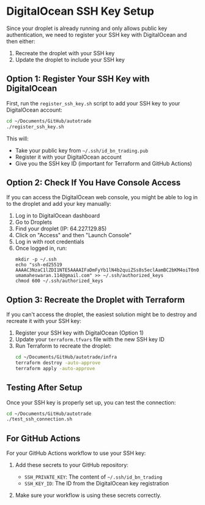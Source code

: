# DigitalOcean SSH Key Setup

Since your droplet is already running and only allows public key authentication, we need to register your SSH key with DigitalOcean and then either:

1. Recreate the droplet with your SSH key
2. Update the droplet to include your SSH key

## Option 1: Register Your SSH Key with DigitalOcean

First, run the `register_ssh_key.sh` script to add your SSH key to your DigitalOcean account:

```bash
cd ~/Documents/GitHub/autotrade
./register_ssh_key.sh
```

This will:
- Take your public key from `~/.ssh/id_bn_trading.pub`
- Register it with your DigitalOcean account
- Give you the SSH key ID (important for Terraform and GitHub Actions)

## Option 2: Check If You Have Console Access

If you can access the DigitalOcean web console, you might be able to log in to the droplet and add your key manually:

1. Log in to DigitalOcean dashboard
2. Go to Droplets
3. Find your droplet (IP: 64.227.129.85)
4. Click on "Access" and then "Launch Console"
5. Log in with root credentials
6. Once logged in, run:
   ```
   mkdir -p ~/.ssh
   echo "ssh-ed25519 AAAAC3NzaC1lZDI1NTE5AAAAIFaDmFyYb1lN4b2quiZSs8s5eclAamBC2bKM4oiT0n0o umamaheswaran.114@gmail.com" >> ~/.ssh/authorized_keys
   chmod 600 ~/.ssh/authorized_keys
   ```

## Option 3: Recreate the Droplet with Terraform

If you can't access the droplet, the easiest solution might be to destroy and recreate it with your SSH key:

1. Register your SSH key with DigitalOcean (Option 1)
2. Update your `terraform.tfvars` file with the new SSH key ID
3. Run Terraform to recreate the droplet:
   ```bash
   cd ~/Documents/GitHub/autotrade/infra
   terraform destroy -auto-approve
   terraform apply -auto-approve
   ```

## Testing After Setup

Once your SSH key is properly set up, you can test the connection:

```bash
cd ~/Documents/GitHub/autotrade
./test_ssh_connection.sh
```

## For GitHub Actions

For your GitHub Actions workflow to use your SSH key:

1. Add these secrets to your GitHub repository:
   - `SSH_PRIVATE_KEY`: The content of `~/.ssh/id_bn_trading`
   - `SSH_KEY_ID`: The ID from the DigitalOcean key registration

2. Make sure your workflow is using these secrets correctly.
